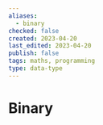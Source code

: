 ```yaml
---
aliases:
  - binary
checked: false
created: 2023-04-20
last_edited: 2023-04-20
publish: false
tags: maths, programming
type: data-type
---
```

# Binary
